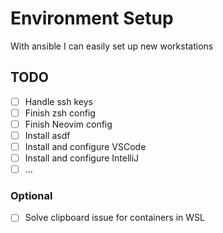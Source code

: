 # Environment Setup

With ansible I can easily set up new workstations

## TODO

- [ ] Handle ssh keys
- [ ] Finish zsh config
- [ ] Finish Neovim config
- [ ] Install asdf
- [ ] Install and configure VSCode
- [ ] Install and configure IntelliJ
- [ ] ...

### Optional

- [ ] Solve clipboard issue for containers in WSL

